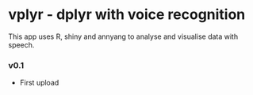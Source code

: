 # vplyr - dplyr with voice recognition

This app uses R, shiny and annyang to analyse and visualise data with speech.

### v0.1
- First upload

